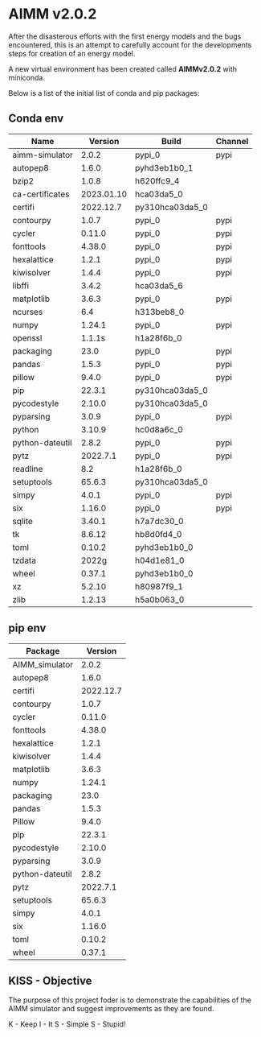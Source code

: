 # AIMM v2.0.2

After the disasterous efforts with the first energy models and the bugs encountered, this is an attempt to carefully account for the developments steps for creation of an energy model.

A new virtual environment has been created called **AIMMv2.0.2** with miniconda.

Below is a list of the initial list of conda and pip packages:

## Conda env

|Name           | Version   |                Build|  Channel|
|---------------|-----------|---------------------|---------|
|aimm-simulator | 2.0.2     |               pypi_0|    pypi |
|autopep8       | 1.6.0     |         pyhd3eb1b0_1|         |
|bzip2          | 1.0.8     |           h620ffc9_4|         |
|ca-certificates| 2023.01.10|           hca03da5_0|         |
|certifi        | 2022.12.7 |      py310hca03da5_0|         |
|contourpy      | 1.0.7     |               pypi_0|    pypi |
|cycler         | 0.11.0    |               pypi_0|    pypi |
|fonttools      | 4.38.0    |               pypi_0|    pypi |
|hexalattice    | 1.2.1     |               pypi_0|    pypi |
|kiwisolver     | 1.4.4     |               pypi_0|    pypi |
|libffi         | 3.4.2     |           hca03da5_6|         |
|matplotlib     | 3.6.3     |               pypi_0|    pypi |
|ncurses        | 6.4       |           h313beb8_0|         |
|numpy          | 1.24.1    |               pypi_0|    pypi |
|openssl        | 1.1.1s    |           h1a28f6b_0|         |
|packaging      | 23.0      |               pypi_0|    pypi |
|pandas         | 1.5.3     |               pypi_0|    pypi |
|pillow         | 9.4.0     |               pypi_0|    pypi |
|pip            | 22.3.1    |      py310hca03da5_0|         |
|pycodestyle    | 2.10.0    |      py310hca03da5_0|         |
|pyparsing      | 3.0.9     |               pypi_0|    pypi |
|python         | 3.10.9    |           hc0d8a6c_0|         |
|python-dateutil| 2.8.2     |               pypi_0|    pypi |
|pytz           | 2022.7.1  |               pypi_0|    pypi |
|readline       | 8.2       |           h1a28f6b_0|         |
|setuptools     | 65.6.3    |      py310hca03da5_0|         |
|simpy          | 4.0.1     |               pypi_0|    pypi |
|six            | 1.16.0    |               pypi_0|    pypi |
|sqlite         | 3.40.1    |           h7a7dc30_0|         |
|tk             | 8.6.12    |           hb8d0fd4_0|         |
|toml           | 0.10.2    |         pyhd3eb1b0_0|         |
|tzdata         | 2022g     |           h04d1e81_0|         |
|wheel          | 0.37.1    |         pyhd3eb1b0_0|         |
|xz             | 5.2.10    |           h80987f9_1|         |
|zlib           | 1.2.13    |           h5a0b063_0|         |

## pip env

|Package         |Version  |
|--------------- |---------|
|AIMM_simulator  |2.0.2    |
|autopep8        |1.6.0    |
|certifi         |2022.12.7|
|contourpy       |1.0.7    |
|cycler          |0.11.0   |
|fonttools       |4.38.0   |
|hexalattice     |1.2.1    |
|kiwisolver      |1.4.4    |
|matplotlib      |3.6.3    |
|numpy           |1.24.1   |
|packaging       |23.0     |
|pandas          |1.5.3    |
|Pillow          |9.4.0    |
|pip             |22.3.1   |
|pycodestyle     |2.10.0   |
|pyparsing       |3.0.9    |
|python-dateutil |2.8.2    |
|pytz            |2022.7.1 |
|setuptools      |65.6.3   |
|simpy           |4.0.1    |
|six             |1.16.0   |
|toml            |0.10.2   |
|wheel           |0.37.1   |

## KISS - Objective

The purpose of this project foder is to demonstrate the capabilities of the AIMM simulator and suggest improvements as they are found.

K - Keep
I - It
S - Simple
S - Stupid!
